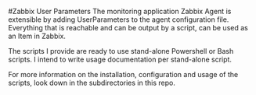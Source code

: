 #Zabbix User Parameters
The monitoring application Zabbix Agent is extensible by adding UserParameters to the agent configuration file. Everything that is reachable and can be output by a script, can be used as an Item in Zabbix.

The scripts I provide are ready to use stand-alone Powershell or Bash scripts. I intend to write usage documentation per stand-alone script.

For more information on the installation, configuration and usage of the scripts, look down in the subdirectories in this repo.
